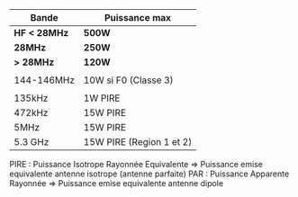 | Bande          | Puissance max            |
| -------------- | ------------------------ |
| **HF < 28MHz** | **500W**                 |
| **28MHz**      | **250W**                 |
| **> 28MHz**    | **120W**                 |
|                |                          |
| 144-146MHz     | 10W si F0 (Classe 3)     |
|                |                          |
| 135kHz         | 1W PIRE                  |
| 472kHz         | 15W PIRE                 |
| 5MHz           | 15W PIRE                 |
| 5.3 GHz        | 15W PIRE (Region 1 et 2) |
PIRE : Puissance Isotrope Rayonnée Equivalente => Puissance emise equivalente antenne isotrope (antenne parfaite)
PAR : Puissance Apparente Rayonnée => Puissance emise equivalente antenne dipole